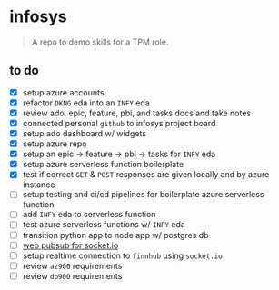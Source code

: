 # infosys

> A repo to demo skills for a TPM role.

## to do

* [X] setup azure accounts
* [X] refactor `DKNG` eda into an `INFY` eda
* [X] review ado, epic, feature, pbi, and tasks docs and take notes
* [X] connected personal `github` to infosys project board
* [X] setup ado dashboard w/ widgets
* [X] setup azure repo
* [X] setup an epic -> feature -> pbi -> tasks for `INFY` eda
* [X] setup azure serverless function boilerplate
* [X] test if correct `GET` & `POST` responses are given locally and by azure instance
* [ ] setup testing and ci/cd pipelines for boilerplate azure serverless function
* [ ] add `INFY` eda to serverless function
* [ ] test azure serverless functions w/ `INFY` eda
* [ ] transition python app to node app w/ postgres db
* [ ] [web pubsub for socket.io](https://learn.microsoft.com/en-us/azure/azure-web-pubsub/socketio-quickstart)
* [ ] setup realtime connection to `finnhub` using `socket.io`
* [ ] review `az900` requirements
* [ ] review `dp900` requirements
